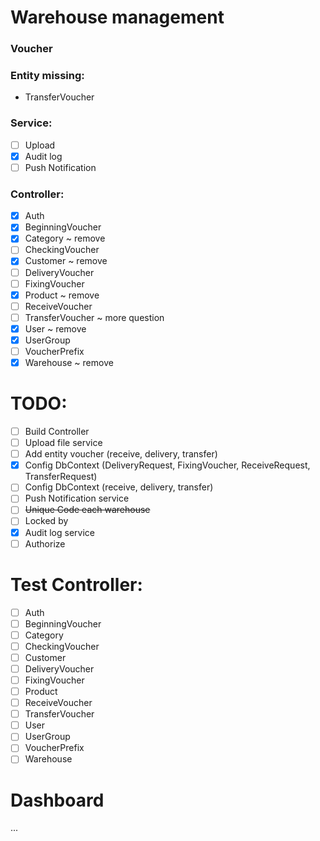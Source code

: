 # Warehouse management

### Voucher

### Entity missing:
- TransferVoucher

### Service:
- [ ] Upload
- [x] Audit log
- [ ] Push Notification

### Controller:
- [x] Auth
- [x] BeginningVoucher
- [x] Category ~ remove
- [ ] CheckingVoucher
- [x] Customer ~ remove
- [ ] DeliveryVoucher
- [ ] FixingVoucher
- [x] Product ~ remove
- [ ] ReceiveVoucher
- [ ] TransferVoucher ~ more question
- [x] User ~ remove
- [x] UserGroup
- [ ] VoucherPrefix
- [x] Warehouse ~ remove

# TODO:
- [ ] Build Controller
- [ ] Upload file service
- [ ] Add entity voucher (receive, delivery, transfer)
- [x] Config DbContext (DeliveryRequest, FixingVoucher, ReceiveRequest, TransferRequest)
- [ ] Config DbContext (receive, delivery, transfer)
- [ ] Push Notification service
- [ ] ~~Unique Code each warehouse~~
- [ ] Locked by
- [x] Audit log service
- [ ] Authorize

# Test Controller:
- [ ] Auth
- [ ] BeginningVoucher
- [ ] Category
- [ ] CheckingVoucher
- [ ] Customer
- [ ] DeliveryVoucher
- [ ] FixingVoucher
- [ ] Product
- [ ] ReceiveVoucher
- [ ] TransferVoucher
- [ ] User
- [ ] UserGroup
- [ ] VoucherPrefix
- [ ] Warehouse

# Dashboard

...
